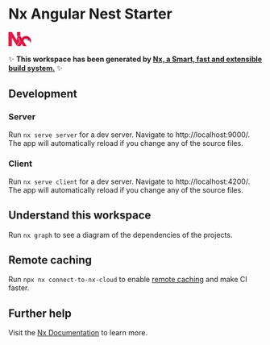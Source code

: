 # Nx Angular Nest Starter

<a href="https://nx.dev" target="_blank" rel="noreferrer"><img src="https://raw.githubusercontent.com/arashsheyda/nx-angular-nest-starter/main/apps/client/src/assets/nx-angular-nest.png" width="45"></a>

✨ **This workspace has been generated by [Nx, a Smart, fast and extensible build system.](https://nx.dev)** ✨

## Development
### Server
Run `nx serve server` for a dev server. Navigate to http://localhost:9000/. The app will automatically reload if you change any of the source files.
### Client
Run `nx serve client` for a dev server. Navigate to http://localhost:4200/. The app will automatically reload if you change any of the source files.

## Understand this workspace

Run `nx graph` to see a diagram of the dependencies of the projects.

## Remote caching

Run `npx nx connect-to-nx-cloud` to enable [remote caching](https://nx.app) and make CI faster.

## Further help

Visit the [Nx Documentation](https://nx.dev) to learn more.
